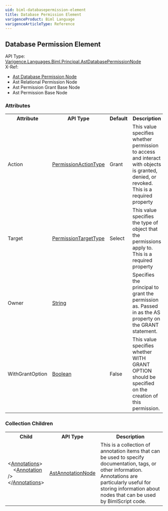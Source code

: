 ```yaml
---
uid: biml-databasepermission-element
title: Database Permission Element
varigenceProduct: Biml Language
varigenceArticleType: Reference
---
```

## Database Permission Element<div class="AssemblyInfoGroup"><div class="CrossReferenceGroup"><div class="CrossReferenceHeader">API Type:</div><div class="CrossReferenceValue"><a href="../api-reference/Varigence.Languages.Biml.Principal.AstDatabasePermissionNode.html">Varigence.Languages.Biml.Principal.AstDatabasePermissionNode</a></div></div><div class="CrossReferenceGroup"><div class="CrossReferenceHeader">X-Ref:</div><ul class="xrefRow"><li><a class='xref' href ="Varigence.Languages.Biml.Principal.AstDatabasePermissionNode.html">Ast Database Permission Node</a></li><li><span>Ast Relational Permission Node</span></li><li><span>Ast Permission Grant Base Node</span></li><li><span>Ast Permission Base Node</span></li></ul></div></div><div class="AttributeGroup"><h3>Attributes</h3><table id="AttributeList" class="AttributeList"><tbody><tr><th class="AttributeNameColumnHeader">Attribute</th><th class="AttributeTypeColumnHeader">API Type</th><th class="AttributeDefaultColumnHeader">Default</th><th class="AttributeSummaryColumnHeader">Description</th></tr><tr class="ad0"><td class="AttributeName">Action</td><td class="AttributeType"><a href="../api-reference/Varigence.Languages.Biml.PermissionActionType.html">PermissionActionType</a></td><td class="AttributeDefault">Grant</td><td class="AttributeSummary"><div class ="SummaryItem">This value specifies whether permission to access and interact with objects is granted, denied, or revoked. This is a required property</div></td></tr><tr class="ad1"><td class="AttributeName">Target</td><td class="AttributeType"><a href="../api-reference/Varigence.Languages.Biml.PermissionTargetType.html">PermissionTargetType</a></td><td class="AttributeDefault">Select</td><td class="AttributeSummary"><div class ="SummaryItem">This value specifies the type of object that the permissions apply to. This is a required property</div></td></tr><tr class="ad0"><td class="AttributeName">Owner</td><td class="AttributeType"><a href="https://msdn.microsoft.com/en-us/library/System.String.aspx">String</a></td><td class="AttributeDefault">&nbsp;</td><td class="AttributeSummary"><div class ="SummaryItem">Specifies the principal to grant the permission as. Passed in as the AS property on the GRANT statement. </div></td></tr><tr class="ad1"><td class="AttributeName">WithGrantOption</td><td class="AttributeType"><a href="https://msdn.microsoft.com/en-us/library/System.Boolean.aspx">Boolean</a></td><td class="AttributeDefault">False</td><td class="AttributeSummary"><div class ="SummaryItem">This value specifies whether WITH GRANT OPTION should be specified on the creation of this permission. </div></td></tr></tbody></table></div><div class="ChildGroup">### Collection Children<table id="ChildList" class="ChildList"><tbody><tr><th class="ChildNameColumnHeader">Child</th><th class="ChildTypeColumnHeader">API Type</th><th class="ChildSummaryColumnHeader">Description</th></tr><tr class="cd0"><td class="ChildName"><span class="punc">&lt;</span><a href=Varigence.Languages.Biml.AstNode_Annotations.html">Annotations</a><span class="punc">&gt;</span><br />&nbsp;&nbsp;&nbsp;&nbsp;<span class="punc">&lt;</span><a href=Varigence.Languages.Biml.AstAnnotationNode.html">Annotation</a> <span class="punc">/&gt;</span><br /><span class="punc">&lt;/</span><a href=Varigence.Languages.Biml.AstNode_Annotations.html">Annotations</a><span class="punc">&gt;</span></td><td class="ChildType"><a href="../api-reference/Varigence.Languages.Biml.AstAnnotationNode.html">AstAnnotationNode</a></td><td class="ChildSummary"><div class ="SummaryItem">This is a collection of annotation items that can be used to specify documentation, tags, or other information.  Annotations are particularly useful for storing information about nodes that can be used by BimlScript code. </div> </td></tr></tbody></table></div>